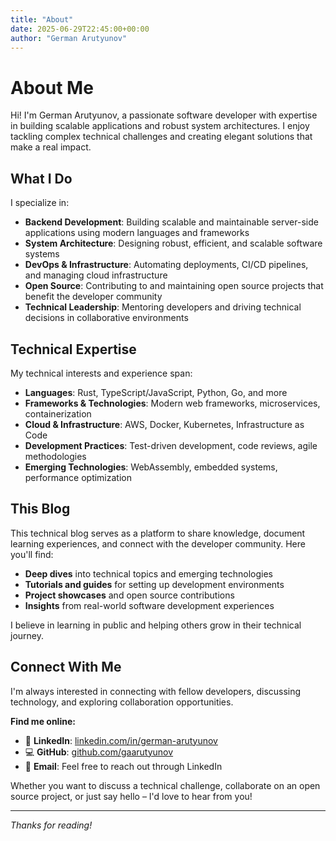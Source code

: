 ```yaml
---
title: "About"
date: 2025-06-29T22:45:00+00:00
author: "German Arutyunov"
---
```


# About Me

Hi! I'm German Arutyunov, a passionate software developer with expertise in building scalable applications and robust system architectures. I enjoy tackling complex technical challenges and creating elegant solutions that make a real impact.

## What I Do

I specialize in:

- **Backend Development**: Building scalable and maintainable server-side applications using modern languages and frameworks
- **System Architecture**: Designing robust, efficient, and scalable software systems
- **DevOps & Infrastructure**: Automating deployments, CI/CD pipelines, and managing cloud infrastructure
- **Open Source**: Contributing to and maintaining open source projects that benefit the developer community
- **Technical Leadership**: Mentoring developers and driving technical decisions in collaborative environments

## Technical Expertise

My technical interests and experience span:

- **Languages**: Rust, TypeScript/JavaScript, Python, Go, and more
- **Frameworks & Technologies**: Modern web frameworks, microservices, containerization
- **Cloud & Infrastructure**: AWS, Docker, Kubernetes, Infrastructure as Code
- **Development Practices**: Test-driven development, code reviews, agile methodologies
- **Emerging Technologies**: WebAssembly, embedded systems, performance optimization

## This Blog

This technical blog serves as a platform to share knowledge, document learning experiences, and connect with the developer community. Here you'll find:

- **Deep dives** into technical topics and emerging technologies
- **Tutorials and guides** for setting up development environments
- **Project showcases** and open source contributions
- **Insights** from real-world software development experiences

I believe in learning in public and helping others grow in their technical journey.

## Connect With Me

I'm always interested in connecting with fellow developers, discussing technology, and exploring collaboration opportunities.

**Find me online:**
- 🔗 **LinkedIn**: [linkedin.com/in/german-arutyunov](https://www.linkedin.com/in/german-arutyunov/)
- 💻 **GitHub**: [github.com/gaarutyunov](https://github.com/gaarutyunov/)
- 📧 **Email**: Feel free to reach out through LinkedIn

Whether you want to discuss a technical challenge, collaborate on an open source project, or just say hello – I'd love to hear from you!

---

*Thanks for reading!*